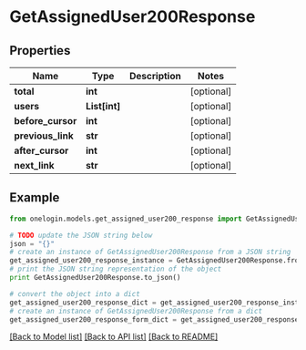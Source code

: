 # GetAssignedUser200Response


## Properties
Name | Type | Description | Notes
------------ | ------------- | ------------- | -------------
**total** | **int** |  | [optional] 
**users** | **List[int]** |  | [optional] 
**before_cursor** | **int** |  | [optional] 
**previous_link** | **str** |  | [optional] 
**after_cursor** | **int** |  | [optional] 
**next_link** | **str** |  | [optional] 

## Example

```python
from onelogin.models.get_assigned_user200_response import GetAssignedUser200Response

# TODO update the JSON string below
json = "{}"
# create an instance of GetAssignedUser200Response from a JSON string
get_assigned_user200_response_instance = GetAssignedUser200Response.from_json(json)
# print the JSON string representation of the object
print GetAssignedUser200Response.to_json()

# convert the object into a dict
get_assigned_user200_response_dict = get_assigned_user200_response_instance.to_dict()
# create an instance of GetAssignedUser200Response from a dict
get_assigned_user200_response_form_dict = get_assigned_user200_response.from_dict(get_assigned_user200_response_dict)
```
[[Back to Model list]](../README.md#documentation-for-models) [[Back to API list]](../README.md#documentation-for-api-endpoints) [[Back to README]](../README.md)


